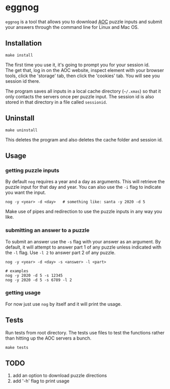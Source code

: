 # eggnog

`eggnog` is a tool that allows you to download [AOC](https://adventofcode.com) puzzle inputs and submit your answers through the command line for Linux and Mac OS.  

## Installation
```
make install
```
The first time you use it, it's going to prompt you for your session id.  
The get that, log in on the AOC website, inspect element with your browser tools, click the 'storage' tab, then click the 'cookies' tab. You will see you session id there.  

The program saves all inputs in a local cache directory (`~/.xmas`) so that it only contacts the servers once per puzzle input. The session id is also stored in that directory in a file called `sessionid`.  

## Uninstall
```
make uninstall
```
This deletes the program and also deletes the cache folder and session id.

## Usage
### getting puzzle inputs
By default `nog` requires a year and a day as arguments. This will retrieve the puzzle input for that day and year. You can also use the `-i` flag to indicate you want the input. 
```
nog -y <year> -d <day>   # something like: santa -y 2020 -d 5  
```
Make use of pipes and redirection to use the puzzle inputs in any way you like.  

### submitting an answer to a puzzle
To submit an answer use the `-s` flag with your answer as an argument. By default, it will attempt to answer part 1 of any puzzle unless indicated with the `-l` flag. Use `-l 2` to answer part 2 of any puzzle.
```
nog -y <year> -d <day> -s <answer> -l <part>

# examples
nog -y 2020 -d 5 -s 12345
nog -y 2020 -d 5 -s 6789 -l 2
```
### getting usage
For now just use `nog` by itself and it will print the usage.

## Tests
Run tests from root directory. The tests use files to test the functions rather than hitting up the AOC servers a bunch.
```
make tests
```
## TODO
1. add an option to download puzzle directions
2. add '-h' flag to print usage
